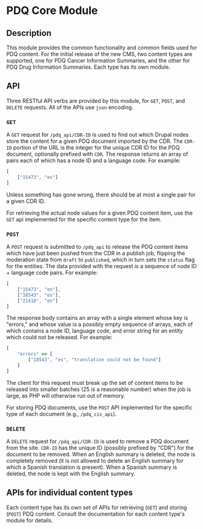 # PDQ Core Module

## Description

This module provides the common functionality and common fields used
for PDQ content. For the initial release of the new CMS, two content
types are supported, one for PDQ Cancer Information Summaries, and
the other for PDQ Drug Information Summaries. Each type has its own
module.

## API

Three RESTful API verbs are provided by this module, for `GET`, `POST`,
and `DELETE` requests. All of the APIs use `json` encoding.

### `GET`

A `GET` request for `/pdq_api/CDR-ID` is used to find out which Drupal nodes
store the content for a given PDQ document imported by the CDR.  The `CDR-ID`
portion of the URL is the integer for the unique CDR ID for the PDQ document,
optionally prefixed with `CDR`. The response returns an array of pairs each
of which has a node ID and a language code. For example:

```javascript
[
    ["15473", "es"]
]
```

Unless something has gone wrong, there should be at most a single pair for a
given CDR ID.

For retrieving the actual node values for a given PDQ content item, use the
`GET` api implemented for the specific content type for the item.

### `POST`

A `POST` request is submitted to `/pdq_api` to release the PDQ content items
which have just been pushed from the CDR in a publish job, flipping the
moderation state from `draft` to `published`, which in turn sets the `status`
flag for the entities. The data provided with the request is a sequence of
node ID + language code pairs. For example:

```javascript
[
    ["15473", "en"],
    ["18543", "es"],
    ["21418", "en"]
]
```

The response body contains an array with a single element whose key is
"errors," and whose value is a possibly empty sequence of arrays, each
of which contains a node ID, language code, and error string for an
entity which could not be released. For example:

```javascript
[
    "errors" => [
        ["18543", "es", "translation could not be found"]
    ]
]
```

The client for this request must break up the set of content items to be
released into smaller batches (25 is a reasonable number) when the job
is large, as PHP will otherwise run out of memory.

For storing PDQ documents, use the `POST` API implemented for the specific
type of each document (e.g., `/pdq_cis_api`).

### `DELETE`

A `DELETE` request for `/pdq_api/CDR-ID` is used to remove a PDQ document
from the site. `CDR-ID` has the unique ID (possibly prefixed by "CDR")
for the document to be removed. When an English summary is deleted, the
node is completely removed (it is not allowed to delete an English summary
for which a Spanish translation is present). When a Spanish summary is
deleted, the node is kept with the English summary.

## APIs for individual content types

Each content type has its own set of APIs for retrieving (`GET`) and
storing (`POST`) PDQ content. Consult the documentation for each content
type's module for details.

